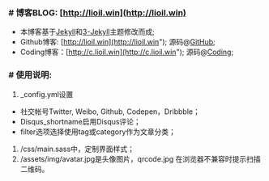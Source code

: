 ### # 博客BLOG: [http://lioil.win](http://lioil.win)
* 本博客基于[Jekyll](https://github.com/jekyll/jekyll)和[3-Jekyll](https://github.com/P233/3-Jekyll)主题修改而成;
* Github博客: [http://lioil.win](http://lioil.win"); 源码@[GitHub](https://github.com/lifegh/lifegh.github.io);
* Coding博客：[http://c.lioil.win](http://c.lioil.win"); 源码@[Coding](https://coding.net/u/lifec/p/lifec/git);

### # 使用说明:
1. _config.yml设置
  * 社交帐号Twitter, Weibo, Github, Codepen，Dribbble；
  * Disqus_shortname启用Disqus评论；
  * filter选项选择使用tag或category作为文章分类；
1. /css/main.sass中，定制界面样式；
1. /assets/img/avatar.jpg是头像图片，qrcode.jpg 在浏览器不兼容时提示扫描二维码。
